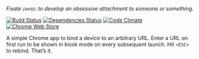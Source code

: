 *Fixate <small>(verb)</small>: to develop an obsessive attachment to
someone or something.*

[![Build Status](https://travis-ci.org/acaprojects/chrome-fixate.svg?branch=master)](https://travis-ci.org/acaprojects/chrome-fixate)
[![Dependencies Status](https://david-dm.org/acaprojects/chrome-fixate/status.svg)](https://david-dm.org/acaprojects/chrome-fixate)
[![Code Climate](https://codeclimate.com/github/acaprojects/chrome-fixate/badges/gpa.svg)](https://codeclimate.com/github/acaprojects/chrome-fixate)
[![Chrome Web Store](https://img.shields.io/chrome-web-store/v/edhkkhnaibdlfkpnmmbciogcagjbmffa.svg)](https://chrome.google.com/webstore/detail/edhkkhnaibdlfkpnmmbciogcagjbmffa)

A simple Chrome app to bind a device to an arbitrary URL. Enter a URL on
first run to be shown in kiosk mode on every subsequent launch. Hit
`<ESC>` to rebind. That’s it.
